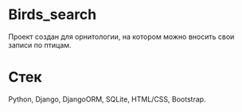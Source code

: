 # Birds_search
Проект создан для орнитологии, на котором можно вносить свои записи по птицам.
# Стек
Python, Django, DjangoORM, SQLite, HTML/CSS, Bootstrap.
